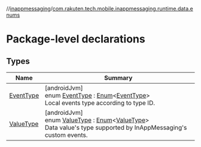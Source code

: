 //[inappmessaging](../../index.md)/[com.rakuten.tech.mobile.inappmessaging.runtime.data.enums](index.md)

# Package-level declarations

## Types

| Name | Summary |
|---|---|
| [EventType](-event-type/index.md) | [androidJvm]<br>enum [EventType](-event-type/index.md) : [Enum](https://kotlinlang.org/api/latest/jvm/stdlib/kotlin/-enum/index.html)&lt;[EventType](-event-type/index.md)&gt; <br>Local events type according to type ID. |
| [ValueType](-value-type/index.md) | [androidJvm]<br>enum [ValueType](-value-type/index.md) : [Enum](https://kotlinlang.org/api/latest/jvm/stdlib/kotlin/-enum/index.html)&lt;[ValueType](-value-type/index.md)&gt; <br>Data value's type supported by InAppMessaging's custom events. |
